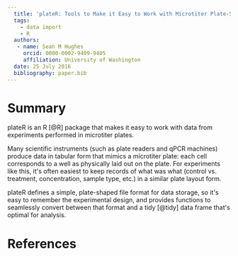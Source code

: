 ```yaml
---
  title: 'plateR: Tools to Make it Easy to Work with Microtiter Plate-Shaped Data'
  tags:
    - data import
    - R
  authors:
   - name: Sean M Hughes
     orcid: 0000-0002-9409-9405
     affiliation: University of Washington
  date: 25 July 2016
  bibliography: paper.bib
---
```


# Summary

plateR is an R [@R] package that makes it easy to work with data from experiments performed in microtiter plates.

Many scientific instruments (such as plate readers and qPCR machines) produce data in tabular form that mimics a microtiter plate: each cell corresponds to a well as physically laid out on the plate. For experiments like this, it's often easiest to keep records of what was what (control vs. treatment, concentration, sample type, etc.) in a similar plate layout form. 

plateR defines a simple, plate-shaped file format for data storage, so it's easy to remember the experimental design, and provides functions to seamlessly convert between that format and a tidy [@tidy] data frame that's optimal for analysis. 

# References
